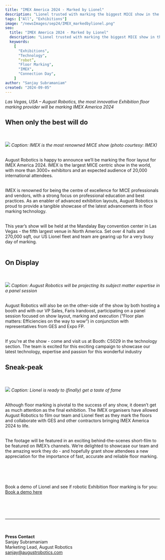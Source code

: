 ```yaml
---
title: "IMEX America 2024 - Marked by Lionel"
description: "Lionel trusted with marking the biggest MICE show in the USA"
tags: ["All", "Exhibitions"]
image: "/newsImages/sep24/IMEX_markedbylionel.png"
seo:
  title: "IMEX America 2024 - Marked by Lionel"
  description: "Lionel trusted with marking the biggest MICE show in the USA"
  keywords:
    [
      "Exhibitions",
      "Technology",
      “robot”,
      "Floor Marking",
      "IMEX",
      "Connection Day",
    ]
author: "Sanjay Subramaniam"
created: "2024-09-05"
---
```


_Las Vegas, USA – August Robotics, the most innovative Exhibition floor marking provider will be marking IMEX America 2024_

## When only the best will do

<br/><br/>
<img src="/newsImages/sep24/imex1.png" class="rounded-lg"/>
<i>Caption: IMEX is the most renowned MICE show (photo courtesy: IMEX) </i> <br/><br/>

August Robotics is happy to announce we’ll be marking the floor layout for IMEX America 2024. IMEX is the largest MICE centric show in the world, with more than 3000+ exhibitors and an expected audience of 20,000 international attendees.
<br/><br/>

IMEX is renowned for being the centre of excellence for MICE professionals and vendors, with a strong focus on professional education and best practices. As an enabler of advanced exhibition layouts, August Robotics is proud to provide a tangible showcase of the latest advancements in floor marking technology.<br/><br/>

This year’s show will be held at the Mandalay Bay convention center in Las Vegas - the fifth largest venue in North America. Set over 4 halls and 270,000 sqft, our US Lionel fleet and team are gearing up for a very busy day of marking.<br/><br/>

## On Display

<br/><br/>
<img src="/newsImages/sep24/imex3.png" class="rounded-lg"/>
<i>Caption: August Robotics will be projecting its subject matter expertise in a panel session </i> <br/><br/>

August Robotics will also be on the other-side of the show by both hosting a booth and with our VP Sales, Faris Irandoost, participating on a panel session focused on show layout, marking and execution (“Floor plan matters: Efficiencies on the way to wow”) in conjunction with representatives from GES and Expo FP.<br/><br/>

If you're at the show - come and visit us at Booth: C5029 in the technology section. The team is excited for this exciting campaign to showcase our latest technology, expertise and passion for this wonderful industry

<!-- <ul class="list-disc">
    <li>Millimetre-accurate marking of a range of marks including booth corners and numbers, rigging points, electrical outlets and bespoke labels</li>
    <li>Intelligent fleet operations with multiple Lionel robots working in unison</li>
    <li>Advanced navigation and obstacle avoidance in large spaces</li>
</ul> -->

## Sneak-peak

<br/><br/>
<img src="/newsImages/sep24/imex2.png" class="rounded-lg"/>
<i>Caption: Lionel is ready to (finally) get a taste of fame </i> <br/><br/>

Although floor marking is pivotal to the success of any show, it doesn’t get as much attention as the final exhibition. The IMEX organisers have allowed August Robotics to film our team and Lionel fleet as they mark the floors and collaborate with GES and other contractors bringing IMEX America 2024 to life.<br/><br/>

The footage will be featured in an exciting behind-the-scenes short-film to be featured on IMEX’s channels. We’re delighted to showcase our team and the amazing work they do - and hopefully grant show attendees a new appreciation for the importance of fast, accurate and reliable floor marking.<br/><br/>

<br/><br/><br/>
Book a demo of Lionel and see if robotic Exhibition floor marking is for you: <a class="text-arprimary underline" href="https://form.formcan.com/fr68yxakyc7/">Book a demo here</a>

<br/><br/><br/>

---

<br/><br/>
<strong>Press Contact</strong><br/>
Sanjay Subramaniam<br/>
Marketing Lead, August Robotics<br/>
sanjay@augustrobotics.com
